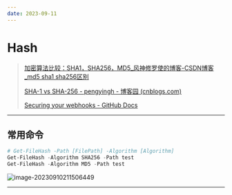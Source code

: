 ```yaml
---
date: 2023-09-11
---
```


# Hash

> [加密算法比较：SHA1，SHA256，MD5_风神修罗使的博客-CSDN博客_md5 sha1 sha256区别](https://blog.csdn.net/WuLex/article/details/81477097)
>
> [SHA-1 vs SHA-256 - pengyingh - 博客园 (cnblogs.com)](https://www.cnblogs.com/pengyingh/articles/2499181.html)
>
> [Securing your webhooks - GitHub Docs](https://docs.github.com/en/developers/webhooks-and-events/webhooks/securing-your-webhooks)

---

## 常用命令

```powershell
# Get-FileHash -Path [FilePath] -Algorithm [Algorithm]
Get-FileHash -Algorithm SHA256 -Path test
Get-FileHash -Algorithm MD5 -Path test 
```

![image-20230910211506449](http://cdn.ayusummer233.top/DailyNotes/202309102115479.png)

---

